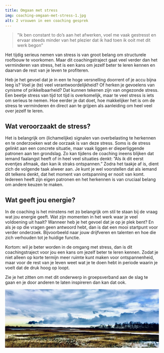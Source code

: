 ```yaml
---
title: Omgaan met stress
img: coaching-omgaan-met-stress-1.jpg
alt: 2 vrouwen in een coaching gesprek
---
```


> "Ik ben constant to do’s aan het afwerken, voel me vaak gestresst en ervaar steeds minder van het plezier dat ik had toen ik ooit met dit werk begon” 

Het tijdig serieus nemen van stress is van groot belang om structurele roofbouw te voorkomen. Maar dit coachingstraject gaat veel verder dan het verminderen van stress, het is een kans om jezelf beter te leren kennen en daarvan de rest van je leven te profiteren.

Heb je het gevoel dat je in een te hoge versnelling doorrent of je accu bijna leeg is? Voel je (te) veel verantwoordelijkheid? Of herken je gevoelens van cynisme of prikkelbaarheid? Dat kunnen tekenen zijn van ongezonde stress. Een beetje stress van tijd tot tijd is overkomelijk, maar te veel stress is iets om serieus te nemen. Hoe eerder je dat doet, hoe makkelijker het is om de stress te verminderen én direct aan te grijpen als aanleiding om heel veel over jezelf te leren.

## Wat veroorzaakt de stress?

Het is belangrijk om (lichamelijke) signalen van overbelasting te herkennen en te onderzoeken wat de oorzaak is van deze stress. Soms is de stress gelinkt aan een concrete situatie, maar vaak liggen er dieperliggende patronen aan ten grondslag. Zo kan tijdens de coaching ineens blijken dat iemand faalangst heeft of in heel veel situaties denkt: ”Als ik dit eerst eventjes afmaak, dan kan ik straks ontspannen.” Zodra het taakje af is, dient zich de volgende taak alweer aan. Je kunt je wel voorstellen dat als iemand dit telkens denkt, dat het moment van ontspanning er nooit van komt. Iedereen heeft zijn eigen patronen en het herkennen is van cruciaal belang om andere keuzen te maken.

## Wat geeft jou energie?

In de coaching is het minstens net zo belangrijk om stil te staan bij de vraag wat jou energie geeft. Wat zijn momenten in het werk waar je veel voldoening uit haalt? Wanneer heb je het gevoel dat je op je plek bent? En als je op die vragen geen antwoord hebt, dan is dat een mooi startpunt voor verder onderzoek. Bijvoorbeeld naar jouw drijfveren en talenten en hoe die zich verhouden tot je huidige functie.

Kortom: wil je beter worden in de omgang met stress, dan is dit coachingstraject voor jou een kans om jezelf beter te leren kennen. Zodat je niet alleen op korte termijn meer ruimte kunt maken voor ontspannenheid, maar voor de rest van je leven weet wat je te doen hebt in periode waarin je voelt dat de druk hoog op loopt.

Zie je het zitten om met dit onderwerp in groepsverband aan de slag te gaan en je door anderen te laten inspireren dan kan dat ook.

![afbeelding wolken](./coaching-omgaan-met-stress-2.jpeg)